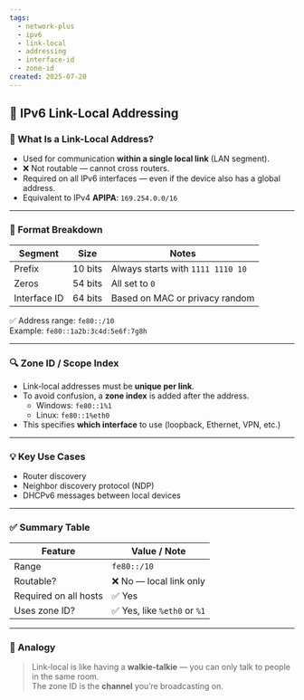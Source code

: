 ```yaml
---
tags:
  - network-plus
  - ipv6
  - link-local
  - addressing
  - interface-id
  - zone-id
created: 2025-07-20
---
```


## 📘 IPv6 Link-Local Addressing

### 🧱 What Is a Link-Local Address?

- Used for communication **within a single local link** (LAN segment).
- ❌ Not routable — cannot cross routers.
- Required on all IPv6 interfaces — even if the device also has a global address.
- Equivalent to IPv4 **APIPA**: `169.254.0.0/16`

---

### 🧱 Format Breakdown

| Segment              | Size   | Notes                              |
|----------------------|--------|------------------------------------|
| Prefix               | 10 bits| Always starts with `1111 1110 10`  |
| Zeros                | 54 bits| All set to `0`                     |
| Interface ID         | 64 bits| Based on MAC or privacy random     |

✅ Address range: `fe80::/10`  
Example: `fe80::1a2b:3c4d:5e6f:7g8h`

---

### 🔍 Zone ID / Scope Index

- Link-local addresses must be **unique per link**.
- To avoid confusion, a **zone index** is added after the address.
  - Windows: `fe80::1%1`
  - Linux: `fe80::1%eth0`
- This specifies **which interface** to use (loopback, Ethernet, VPN, etc.)

---

### 💡 Key Use Cases
- Router discovery
- Neighbor discovery protocol (NDP)
- DHCPv6 messages between local devices

---

### ✅ Summary Table

| Feature               | Value / Note                              |
|-----------------------|-------------------------------------------|
| Range                 | `fe80::/10`                               |
| Routable?             | ❌ No — local link only                    |
| Required on all hosts | ✅ Yes                                     |
| Uses zone ID?         | ✅ Yes, like `%eth0` or `%1`               |

---

### 🧠 Analogy
> Link-local is like having a **walkie-talkie** — you can only talk to people in the same room.  
> The zone ID is the **channel** you’re broadcasting on.

